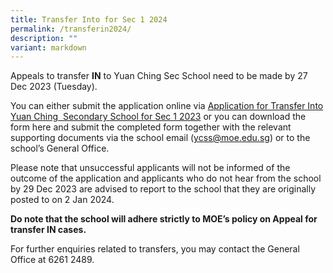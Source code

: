 ```yaml
---
title: Transfer Into for Sec 1 2024
permalink: /transferin2024/
description: ""
variant: markdown
---
```

Appeals to transfer **IN** to Yuan Ching Sec School need to be made by 27 Dec 2023 (Tuesday).

You can either submit the application online via [Application for Transfer Into Yuan Ching  Secondary School for Sec 1 2023](https://form.gov.sg/636c7eb3a8e034001265e136) or you can download the form here and submit the completed form together with the relevant supporting documents via the school email ([ycss@moe.edu.sg](mailto:ycss@moe.edu.sg)) or to the school’s General Office.  

Please note that unsuccessful applicants will not be informed of the outcome of the application and applicants who do not hear from the school by 29 Dec 2023 are advised to report to the school that they are originally posted to on 2 Jan 2024.

**Do note that the school will adhere strictly to MOE’s policy on Appeal for transfer IN cases.**

For further enquiries related to transfers, you may contact the General Office at 6261 2489.